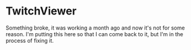 # TwitchViewer

Something broke, it was working a month ago and now it's not for some reason. I'm putting this here so that I can come back to it, but I'm in the process of fixing it. 
